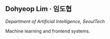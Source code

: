 **Dohyeop Lim** · **임도협**
---
*Department of Artificial Intelligence, SeoulTech*

Machine learning and frontend systems.
